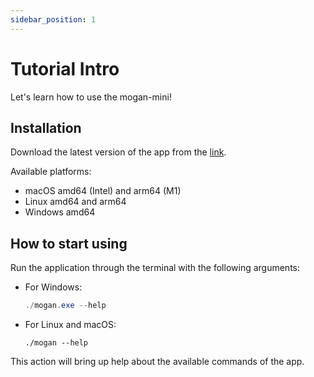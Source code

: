 ```yaml
---
sidebar_position: 1
---
```


# Tutorial Intro

Let's learn how to use the mogan-mini!

## Installation

Download the latest version of the app from the [link](https://github.com/anondigriz/mogan-mini/releases/latest).

Available platforms:

- macOS amd64 (Intel) and arm64 (M1)
- Linux amd64 and arm64
- Windows amd64

## How to start using

Run the application through the terminal with the following arguments:

- For Windows:
  
  ```powershell
  ./mogan.exe --help
  ```

- For Linux and macOS:
  
  ```shell
  ./mogan --help
  ```

This action will bring up help about the available commands of the app.
